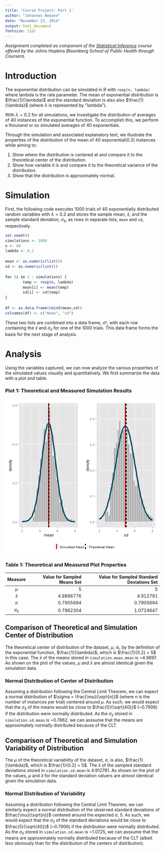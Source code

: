 ```yaml
---
title: 'Course Project: Part 1'
author: "Johannes Rebane"
date: "November 23, 2014"
output: html_document
fontsize: 11pt
---
```


*Assignment completed as component of the [Statistical Inference](https://www.coursera.org/course/statinference) course offered by the Johns Hopkins Bloomberg School of Public Health through Coursera.*

# Introduction

The exponential distribution can be simulated in R with `rexp(n, lambda)` where lambda is the rate parameter. The mean of exponential distribution is $\frac{1}{\lambda}$ and the standard deviation is also also $\frac{1}{\lambda}$ (where $\lambda$ is represented by "lambda"). 

With $\lambda = 0.2$ for all simulations, we investigate the distribution of averages of 40 instances of the exponential function. To accomplish this, we perform a thousand or so simulated averages of 40 exponentials.

Through the simulation and associated explanatory text, we illustrate the properties of the distribution of the mean of 40 exponential(0.2) instances while aiming to:

1. Show where the distribution is centered at and compare it to the theoretical center of the distribution.
2. Show how variable it is and compare it to the theoretical variance of the distribution.
3. Show that the distribution is approximately normal.

# Simulation

First, the following code executes 1000 trials of 40 exponentially distributed random variables with $\lambda = 0.2$ and stores the sample mean, $\bar{x}$, and the sample standard deviation, $\sigma_{\bar{x}}$, as rows in separate lists, `mean` and `sd`, respectively. 


```r
set.seed(0)
simulations <- 1000
n <- 40
lambda <- 0.2

mean <- as.numeric(list())
sd <- as.numeric(list())

for (i in 1 : simulations) {
        temp <- rexp(n, lambda)
        mean[i] <- mean(temp)
        sd[i] <- sd(temp)
}

df <- as.data.frame(cbind(mean,sd))
colnames(df) <- c("mean", "sd")
```

These two lists are combined into a data frame, `df`, with each row containing the $\bar{x}$ and $\sigma_{\bar{x}}$ for one of the 1000 trials. This data frame forms the basis for the next stage of analysis.



# Analysis

Using the variables captured, we can now analyze the various properties of the simulated values visually and quantitatively. We first summarize the data with a plot and table.

### Plot 1: Theoretical and Measured Simulation Results

![Plots of Sample vs. Theoretical Means and SDs for Simulated Means and SDs](figure/plot-ref-1.png) 

### Table 1: Theoretical and Measured Plot Properties

| Measure | Value for Sampled Means Set  |  Value for Sampled Standard Deviations Set  | 
|:-------:|-------:|-------:|
| $\mu$       | 5    | 5    | 
| $\bar{x}$   | 4.9896776     | 4.912791     |
| $\sigma$       | 0.7905694    |  0.7905694    | 
| $\sigma_{\bar{x}}$  | 0.7862304     | 1.0724647     |

## Comparison of Theoretical and Simulation Center of Distribution



The theoretical center of distribution of the dataset, $\mu$, is, by the definition of the exponential function, $\frac{1}{\lambda}$, which is $\frac{1}{0.2} = 5$ in this case. The $\bar{x}$ of the means stored in `simulation.mean.mean` is ~4.9897. As shown on the plot of the values, $\mu$ and $\bar{x}$ are almost identical given the simulation data.

### Normal Distribution of Center of Distribution

Assuming a distribution following the Central Limit Theorem, we can expect a normal distribution of $\sigma = \frac{\mu}{\sqrt{n}}$ (where $n$ is the number of instances per trial) centered around $\mu$. As such, we would expect that the $\sigma_{\bar{x}}$ of the means would be close to $\frac{5}{\sqrt{40}}$ (~0.7906) if the distribution were normally distributed. As the $\sigma_{\bar{x}}$ stored in `simulation.sd.mean` is ~0.7862, we can asssume that the means are approximately normally distributed because of the CLT.

## Comparison of Theoretical and Simulation Variability of Distribution

The $\mu$ of the theoretical variability of the dataset, $\sigma$, is also, $\frac{1}{\lambda}$, which is $\frac{1}{0.2} = 5$. The $\bar{x}$ of the sampled standard deviations stored in `simulation.sd.mean` is 4.912791. As shown on the plot of the values, $\mu$ and $\bar{x}$ for the standard deviation valuers are almost identical given the simulation data.

### Normal Distribution of Variability

Assuming a distribution following the Central Limit Theorem, we can similarly expect a normal distribution of the observed standard deviations of $\frac{\mu}{\sqrt{n}}$ centered around the expected $\sigma$, 5. As such, we would expect that the $\sigma_{\bar{x}}$ of the standard deviations would be close to $\frac{5}{\sqrt{40}}$ (~0.7906) if the distribution were normally distributed. As the $\sigma_{\bar{x}}$ stored in `simulation.sd.mean` is ~1.0725, we can asssume that the means are approximately normally distributed because of the CLT (albeit less obviously than for the distribution of the centers of distribution).
